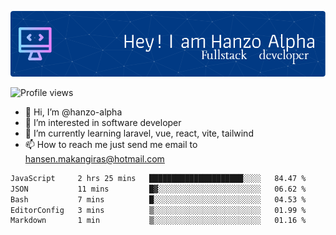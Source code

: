 ![Header](./github-header-image.png)

![Profile views](https://gpvc.arturio.dev/hanzo-alpha)

- 👋 Hi, I’m @hanzo-alpha
- 👀 I’m interested in software developer
- 🌱 I’m currently learning laravel, vue, react, vite, tailwind
- 📫 How to reach me just send me email to hansen.makangiras@hotmail.com 

<!---
hanzo-alpha/hanzo-alpha is a ✨ special ✨ repository because its `README.md` (this file) appears on your GitHub profile.
You can click the Preview link to take a look at your changes.
--->

<!--START_SECTION:waka-->

```txt
JavaScript     2 hrs 25 mins   █████████████████████░░░░   84.47 %
JSON           11 mins         █▓░░░░░░░░░░░░░░░░░░░░░░░   06.62 %
Bash           7 mins          █░░░░░░░░░░░░░░░░░░░░░░░░   04.53 %
EditorConfig   3 mins          ▒░░░░░░░░░░░░░░░░░░░░░░░░   01.99 %
Markdown       1 min           ▒░░░░░░░░░░░░░░░░░░░░░░░░   01.16 %
```

<!--END_SECTION:waka-->
